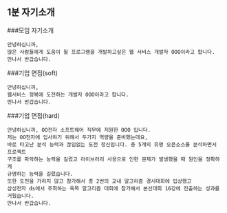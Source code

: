 ## 1분 자기소개

###모임 자기소개
```
안녕하십니까,
많은 사람들에게 도움이 될 프로그램을 개발하고싶은 웹 서비스 개발자 OOO이라고 합니다.
만나서 반갑습니다.
```
###기업 면접(soft)
```
안녕하십니까,
웹서비스 정복에 도전하는 개발자 OOO이라고 합니다.
만나서 반갑습니다.
```
###기업 면접(hard)
```
안녕하십니까, OO전자 소프트웨어 직무에 지원한 OOO 입니다. 
저는 OO전자에 입사하기 위해서 두가지 역량을 준비했는데요,
바로 타고난 분석 능력과 끊임없는 도전 정신입니다. 총 5개의 유명 오픈소스를 분석하면서 프로젝트
구조를 파악하는 능력을 길렀고 라이브러리 사용으로 인한 문제가 발생했을 때 원인을 정확하게
규명하는 능력을 길렀습니다.
또한 도전을 가리지 않고 참가해서 총 2번의 교내 알고리즘 경시대회에 입상했고
삼성전자 ds에서 주최하는 육목 알고리즘 대회에 참가해서 본선대회 16강에 진출하는 성과를 거뒀습니다.
만나서 반갑습니다.

```
